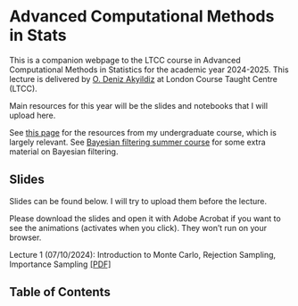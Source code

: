 # Advanced Computational Methods in Stats

This is a companion webpage to the LTCC course in Advanced Computational Methods in Statistics for the academic year 2024-2025. This lecture is delivered by [O. Deniz Akyildiz](https://akyildiz.me) at London Course Taught Centre (LTCC).

Main resources for this year will be the slides and notebooks that I will upload here.

 See [this page](https://akyildiz.me/stochastic-simulation) for the resources from my undergraduate course, which is largely relevant. See [Bayesian filtering summer course](https://akyildiz.me/ssbf-2024-intro) for some extra material on Bayesian filtering.
 
## Slides

Slides can be found below. I will try to upload them before the lecture.

Please download the slides and open it with Adobe Acrobat if you want to see the animations (activates when you click). They won’t run on your browser.

Lecture 1 (07/10/2024): Introduction to Monte Carlo, Rejection Sampling, Importance Sampling [[PDF]](https://akyildiz.me/teaching/ltcc/Lecture-1.pdf)

## Table of Contents

```{tableofcontents}
```